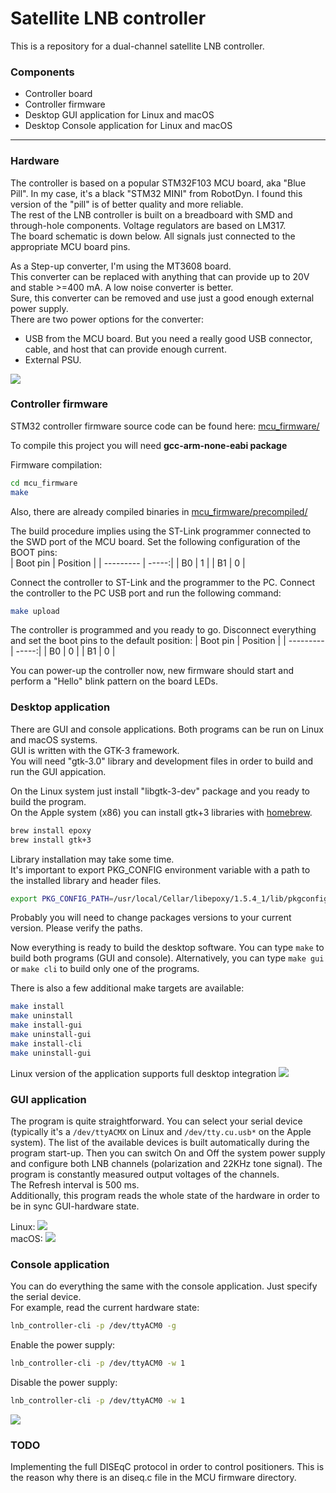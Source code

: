 # Satellite LNB controller

This is a repository for a dual-channel satellite LNB controller.

### Components
- Controller board
- Controller firmware
- Desktop GUI application for Linux and macOS
- Desktop Console application for Linux and macOS

---
### Hardware

The controller is based on a popular STM32F103 MCU board, aka "Blue Pill". In my case, it's a black "STM32 MINI" from RobotDyn. I found this version of the "pill" is of better quality and more reliable.<br>
The rest of the LNB controller is built on a breadboard with SMD and through-hole components. Voltage regulators are based on LM317.<br>
The board schematic is down below.
All signals just connected to the appropriate MCU board pins.<br>

As a Step-up converter, I'm using the MT3608 board.<br>
This converter can be replaced with anything that can provide up to 20V and stable >=400 mA. A low noise converter is better.<br>
Sure, this converter can be removed and use just a good enough external power supply.<br>
There are two power options for the converter:
 - USB from the MCU board. But you need a really good USB connector, cable, and host that can provide enough current.
 - External PSU.
 
 ![](images/lnb_controller_v1_schematic_bw.png)
 
 
 ### Controller firmware
 STM32 controller firmware source code can be found here: [mcu_firmware/](<mcu_firmware/>)
 
 To compile this project you will need **gcc-arm-none-eabi package**
 
 Firmware compilation:
 ```bash
 cd mcu_firmware
 make
 ```
 
 Also, there are already compiled binaries in [mcu_firmware/precompiled/](<mcu_firmware/precompiled/>)
 
 The build procedure implies using the ST-Link programmer connected to the SWD port of the MCU board.
Set the following configuration of the BOOT pins:<br>
| Boot pin      | Position |
| --------- | -----:|
| B0  | 1 |
| B1  | 0 |

Connect the controller to ST-Link and the programmer to the PC. Connect the controller to the PC USB port and run the following command:
 ```bash
 make upload
 ```
 
 The controller is programmed and you ready to go.
Disconnect everything and set the boot pins to the default position:
| Boot pin      | Position |
| --------- | -----:|
| B0  | 0 |
| B1  | 0 |

You can power-up the controller now, new firmware should start and perform a "Hello" blink pattern on the board LEDs.

### Desktop application
There are GUI and console applications. Both programs can be run on Linux and macOS systems.<br>
GUI is written with the GTK-3 framework.<br>
You will need "gtk-3.0" library and development files in order to build and run the GUI appication.<br>

On the Linux system just install "libgtk-3-dev" package and you ready to build the program.<br>
On the Apple system (x86) you can install gtk+3 libraries with [homebrew](https://brew.sh/).

 ```bash
brew install epoxy
brew install gtk+3
 ```
 Library installation may take some time.<br>
It's important to export PKG_CONFIG environment variable with a path to the installed library and header files.

```bash
export PKG_CONFIG_PATH=/usr/local/Cellar/libepoxy/1.5.4_1/lib/pkgconfig/:/usr/local/Cellar/gtk+3/3.24.24/lib/pkgconfig/
```
Probably you will need to change packages versions to your current version. Please verify the paths.

Now everything is ready to build the desktop software.
You can type `make` to build both programs (GUI and console).
Alternatively, you can type `make gui` or `make cli` to build only one of the programs.

There is also a few additional make targets are available:
```bash
make install
make uninstall
make install-gui
make uninstall-gui
make install-cli
make uninstall-gui
```

Linux version of the application supports full desktop integration
![](images/lnb_controller_de_integraton.png)

### GUI application
The program is quite straightforward.
You can select your serial device (typically it's a `/dev/ttyACMX` on Linux and `/dev/tty.cu.usb*` on the Apple system).
The list of the available devices is built automatically during the program start-up.
Then you can switch On and Off the system power supply and configure both LNB channels (polarization and 22KHz tone signal). The program is constantly measured output voltages of the channels.<br>
The Refresh interval is 500 ms.<br>
Additionally, this program reads the whole state of the hardware in order to be in sync GUI-hardware state.

Linux:
![](images/lnb_controller_gui_on_linux.png)
<br>
macOS:
![](images/lnb_controller_gui_on_mac.png)

### Console application
You can do everything the same with the console application. Just specify the serial device.<br>
For example, read the current hardware state:

```bash
lnb_controller-cli -p /dev/ttyACM0 -g
```

Enable the power supply:
```bash
lnb_controller-cli -p /dev/ttyACM0 -w 1
```
Disable the power supply:
```bash
lnb_controller-cli -p /dev/ttyACM0 -w 1
```
![](images/lnb_controller_console_on_mac.png)

### TODO
Implementing the full DISEqC protocol in order to control positioners. This is the reason why there is an diseq.c file in the MCU firmware directory.
